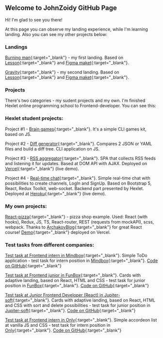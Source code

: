 ## Welcome to JohnZoidy GitHub Page

Hi! I'm glad to see you there!

At this page you can observe my landing experience, while I'm learning landing. Also you can see my other projects below:

### Landings

[Burning man](/burning-man/index.html){:target="_blank"} - my first landing. Based on [Lesson](https://www.youtube.com/watch?v=357_BAchn4w){:target="_blank"} and [Figma maket](https://www.figma.com/file/qBe5OeAHs9Y7oQjX1j4CgH/Burning-Man?node-id=0%3A1){:target="_blank"}.

[Gravity](/gravity/index.html){:target="_blank"} - my second landing. Based on [Lesson](https://www.youtube.com/watch?v=jfxwLvk-Uko){:target="_blank"} and [Figma maket](https://www.figma.com/community/file/1024731263562494819){:target="_blank"}.

### Projects

There's two categories - my sudent projects and my own. I'm finished Hexlet online programming school to Frontend-developer. You can see this:

### Hexlet student projects:

Project #1 - [Brain games](https://github.com/JohnZoidy/frontend-project-lvl1){:target="_blank"}. It's a simple CLI games kit, based on JS.

Project #2 - [Diff generator](https://github.com/JohnZoidy/frontend-project-lvl2){:target="_blank"}. Compares 2 JSON or YAML files and build a diff tree. CLI application on JS.

Project #3 - [RSS aggregator](https://github.com/JohnZoidy/frontend-project-lvl3){:target="_blank"}. SPA that collects RSS feeds and listening it for updates. Based at DOM API with AJAX. Deployed on [Vercel](https://frontend-project-lvl3-nine-beta.vercel.app/){:target="_blank"} (live demo).

Project #4 - [Real-time chat](https://github.com/JohnZoidy/frontend-project-lvl4){:target="_blank"}. Simple real-time chat with possibilities to create channels, LogIn and SignUp. Based on Bootstrap 5, React, Redux Toolkit, web-socket. Backend part presented by Hexlet. Deployed at [Heroku](https://serene-gorge-12014.herokuapp.com/){:target="_blank"} (live demo).


### My own projects:

[React-pizza](https://github.com/JohnZoidy/react-pizza){:target="_blank"} - pizza shop example. Used: React (with hooks), Redux, JS, TS, React-router, REST (requests from mockAPI), scss, webpack. Thanks to [ArchakovBlog](https://www.youtube.com/c/ArchakovBlog){:target="_blank"} for great React course! [Demo](https://react-pizza-topaz-seven.vercel.app/){:target="_blank"} deployed on Vercel.

### Test tasks from different companies:

[Test task at Frontend intern in Mindbox](/testTasks/mindbox/index.html){:target="_blank"}. Simple ToDo application - test task for intern position in [Mindbox](https://mindbox.ru/){:target="_blank"}. [Code on GitHub](https://github.com/JohnZoidy/mindbox-test){:target="_blank"}

[Test task at Frontend junior in FunBox](/testTasks/funbox/index.html){:target="_blank"}. Cards with adaptive landing, based on React, HTML and CSS - test task for junior position in [FunBox](https://funbox.ru/){:target="_blank"}. [Code on GitHub](https://github.com/JohnZoidy/FunBox-test){:target="_blank"}

[Test task at Junior Frontend Developer (React) in Jupiter-soft](/testTasks/jupiter-soft/index.html){:target="_blank"}. Cards with adaptive landing, based on React, HTML and CSS with sort and delete possibilities - test task for junior position in [Jupiter-soft](https://jupiter-soft.com/){:target="_blank"}. [Code on GitHub](https://github.com/JohnZoidy/Jupiter-soft-test){:target="_blank"}

[Test task at Frontend intern in Only](/testTasks/only/index.html){:target="_blank"}. Simple accordeon list at vanilla JS and CSS - test task for intern position in [Only](http://onlydigital.ru/){:target="_blank"}. [Code on GitHub](https://github.com/JohnZoidy/only-test-task/tree/main){:target="_blank"}